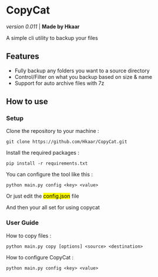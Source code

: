 # CopyCat
_version 0.011_ | **Made by Hkaar**

A simple cli utility to backup your files

## Features
- Fully backup any folders you want to a source directory
- Control/Filter on what you backup based on size & name
- Support for auto archive files with 7z

## How to use
### Setup

Clone the repository to your machine :

`
git clone https://github.com/Hkaar/CopyCat.git
`

Install the required packages :

`
pip install -r requirements.txt
`

You can configure the tool like this :

`
python main.py config <key> <value>
`

Or just edit the <mark>config.json</mark> file

And then your all set for using copycat

### User Guide

How to copy files :

`
python main.py copy [options] <source> <destination>
`

How to configure CopyCat :

`
python main.py config <key> <value>
`